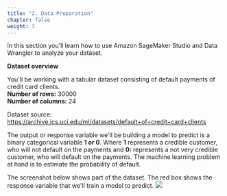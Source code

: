 ```yaml
---
title: "2. Data Preparation"
chapter: false
weight: 3
---
```


In this section you'll learn how to use Amazon SageMaker Studio and Data Wrangler to analyze your dataset.


**Dataset overview**

You'll be working with a tabular dataset consisting of default payments of credit card clients.
<br> **Number of rows:** 30000 <br> **Number of columns:** 24

Dataset source: https://archive.ics.uci.edu/ml/datasets/default+of+credit+card+clients

The output or response variable we'll be building a model to predict is a binary categorical variable **1 or 0**. Where **1** represents a credible customer, who will not default on the payments and **0:** represents a not very credible customer, who will default on the payments. The machine learning problem at hand is to estimate the probability of default.

The screenshot below shows part of the dataset. The red box shows the response variable that we'll train a model to predict.
![](/images/dataset_csv.png)
